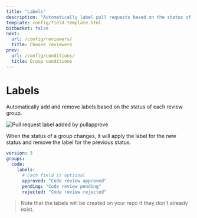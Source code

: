 ```yaml
---
title: "Labels"
description: "Automatically label pull requests based on the status of your review groups"
template: config/field.template.html
bitbucket: false
next:
  url: /config/reviewers/
  title: Choose reviewers
prev:
  url: /config/conditions/
  title: Group conditions
---
```


# Labels

Automatically add and remove labels based on the status of each review group.

![Pull request label added by pullapprove](/assets/img/screenshots/label-added.png)

When the status of a group changes,
it will apply the label for the new status and remove the label for the previous status.

```yaml
version: 3
groups:
  code:
    labels:
      # Each field is optional
      approved: "Code review approved"
      pending: "Code review pending"
      rejected: "Code review rejected"
```

> Note that the labels will be created on your repo if they don't already exist.

